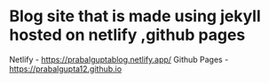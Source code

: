 
# Blog site that is made using jekyll hosted on netlify ,github pages 

 Netlify - https://prabalguptablog.netlify.app/
 Github Pages - https://prabalgupta12.github.io
